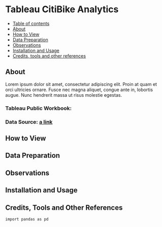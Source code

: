 # Tableau CitiBike Analytics

-   [Table of contents](#table-of-contents)
-   [About](#about)
-   [How to View](#how-to-view)
-   [Data Preparation](#data-preparation)
-   [Observations](#observations)
-   [Installation and Usage](#installation-and-usage)
-   [Credits, tools and other references](#credits-tools-and-other-references)

## About
Lorem ipsum dolor sit amet, consectetur adipiscing elit. Proin at quam et orci
ultricies ornare. Fusce nec magna aliquet, congue ante in, lobortis augue. Nunc
hendrerit massa ut risus molestie egestas.

### Tableau Public Workbook:
### Data Source: [a link](https://www.citibikenyc.com/system-data)

## How to View

## Data Preparation

## Observations

## Installation and Usage

## Credits, Tools and Other References

```bash
import pandas as pd
```
